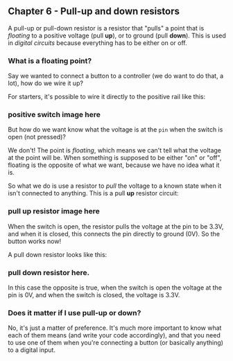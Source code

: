 ## Chapter 6 - Pull-up and down resistors

A pull-up or pull-down resistor is a resistor that "pulls" a point that is *floating* to a positive voltage (pull **up**), or to ground (pull **down**). This is used in *digital circuits* because everything has to be either on or off.

### What is a floating point?

Say we wanted to connect a button to a controller (we do want to do that, a lot), how do we wire it up?

For starters, it's possible to wire it directly to the positive rail like this:

### positive switch image here

But how do we want know what the voltage is at the `pin` when the switch is open (not pressed)?

We don't! The point is *floating*, which means we can't tell what the voltage at the point will be. When something is supposed to be either "on" or "off", floating is the opposite of what we want, because we have no idea what it is.

So what we do is use a resistor to *pull* the voltage to a known state when it isn't connected to anything. This is a pull **up** resistor circuit:

### pull up resistor image here

When the switch is open, the resistor pulls the voltage at the pin to be 3.3V, and when it is closed, this connects the pin directly to ground (0V). So the button works now!

A pull down resistor looks like this:

### pull down resistor here.

In this case the opposite is true, when the switch is open the voltage at the pin is 0V, and when the switch is closed, the voltage is 3.3V.

### Does it matter if I use pull-up or down?

No, it's just a matter of preference. It's much more important to know what each of them means (and write your code accordingly), and that you need to use one of them when you're connecting a button (or basically anything) to a digital input.
